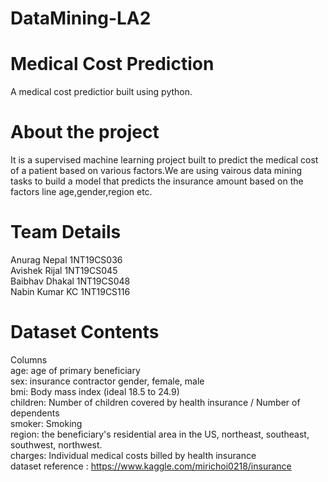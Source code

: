 # DataMining-LA2
# Medical Cost Prediction
A medical cost predictior built using python. 
# About the project
It is a supervised machine learning project built to predict the medical cost of a patient based on various factors.We are using vairous data mining tasks to build a model that predicts the insurance amount based on the factors line age,gender,region etc.
# Team Details
Anurag Nepal 1NT19CS036 </br>
Avishek Rijal 1NT19CS045 </br>
Baibhav Dhakal 1NT19CS048 </br>
Nabin Kumar KC 1NT19CS116</br>
# Dataset Contents
Columns </br>
age: age of primary beneficiary </br>
sex: insurance contractor gender, female, male  </br>
bmi: Body mass index (ideal 18.5 to 24.9)</br>
children: Number of children covered by health insurance / Number of dependents </br>
smoker: Smoking </br>
region: the beneficiary's residential area in the US, northeast, southeast, southwest, northwest. </br>
charges: Individual medical costs billed by health insurance </br>
dataset reference : https://www.kaggle.com/mirichoi0218/insurance </br>
